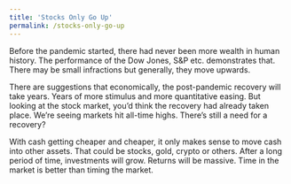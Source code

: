 ```yaml
---
title: 'Stocks Only Go Up'
permalink: /stocks-only-go-up
---
```


Before the pandemic started, there had never been more wealth in human history. The performance of the Dow Jones, S&P etc. demonstrates that. There may be small infractions but generally, they move upwards.

There are suggestions that economically, the post-pandemic recovery will take years. Years of more stimulus and more quantitative easing. But looking at the stock market, you’d think the recovery had already taken place. We’re seeing markets hit all-time highs. There’s still a need for a recovery? 

With cash getting cheaper and cheaper, it only makes sense to move cash into other assets. That could be stocks, gold, crypto or others. After a long period of time, investments will grow. Returns will be massive. Time in the market is better than timing the market. 